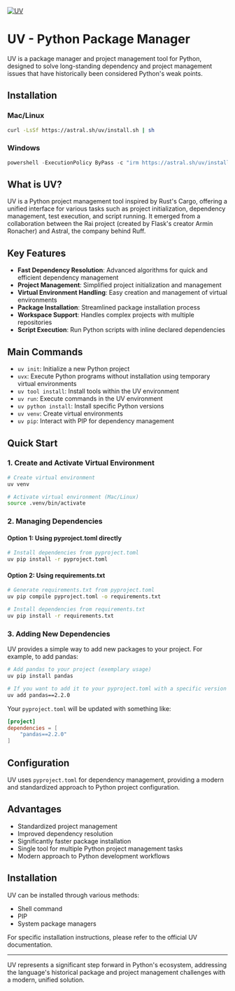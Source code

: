 [![UV](https://img.shields.io/badge/UV-Package%20Manager-blue)](https://github.com/astral-sh/uv)

# UV -  Python Package Manager

UV is a package manager and project management tool for Python, designed to solve long-standing dependency and project management issues that have historically been considered Python's weak points.

## Installation

### Mac/Linux
```bash
curl -LsSf https://astral.sh/uv/install.sh | sh
```

### Windows
```powershell
powershell -ExecutionPolicy ByPass -c "irm https://astral.sh/uv/install.ps1 | iex"
```

## What is UV?

UV is a Python project management tool inspired by Rust's Cargo, offering a unified interface for various tasks such as project initialization, dependency management, test execution, and script running. It emerged from a collaboration between the Rai project (created by Flask's creator Armin Ronacher) and Astral, the company behind Ruff.

## Key Features

- **Fast Dependency Resolution**: Advanced algorithms for quick and efficient dependency management
- **Project Management**: Simplified project initialization and management
- **Virtual Environment Handling**: Easy creation and management of virtual environments
- **Package Installation**: Streamlined package installation process
- **Workspace Support**: Handles complex projects with multiple repositories
- **Script Execution**: Run Python scripts with inline declared dependencies

## Main Commands

- `uv init`: Initialize a new Python project
- `uvx`: Execute Python programs without installation using temporary virtual environments
- `uv tool install`: Install tools within the UV environment
- `uv run`: Execute commands in the UV environment
- `uv python install`: Install specific Python versions
- `uv venv`: Create virtual environments
- `uv pip`: Interact with PIP for dependency management

## Quick Start

### 1. Create and Activate Virtual Environment
```bash
# Create virtual environment
uv venv

# Activate virtual environment (Mac/Linux)
source .venv/bin/activate
```

### 2. Managing Dependencies

#### Option 1: Using pyproject.toml directly
```bash
# Install dependencies from pyproject.toml
uv pip install -r pyproject.toml
```

#### Option 2: Using requirements.txt
```bash
# Generate requirements.txt from pyproject.toml
uv pip compile pyproject.toml -o requirements.txt

# Install dependencies from requirements.txt
uv pip install -r requirements.txt
```

### 3. Adding New Dependencies

UV provides a simple way to add new packages to your project. For example, to add pandas:

```bash
# Add pandas to your project (exemplary usage)
uv pip install pandas

# If you want to add it to your pyproject.toml with a specific version
uv add pandas==2.2.0
```

Your `pyproject.toml` will be updated with something like:

```toml
[project]
dependencies = [
    "pandas==2.2.0"
]
```

## Configuration

UV uses `pyproject.toml` for dependency management, providing a modern and standardized approach to Python project configuration.

## Advantages

- Standardized project management
- Improved dependency resolution
- Significantly faster package installation
- Single tool for multiple Python project management tasks
- Modern approach to Python development workflows

## Installation

UV can be installed through various methods:
- Shell command
- PIP
- System package managers

For specific installation instructions, please refer to the official UV documentation.

---

UV represents a significant step forward in Python's ecosystem, addressing the language's historical package and project management challenges with a modern, unified solution.

